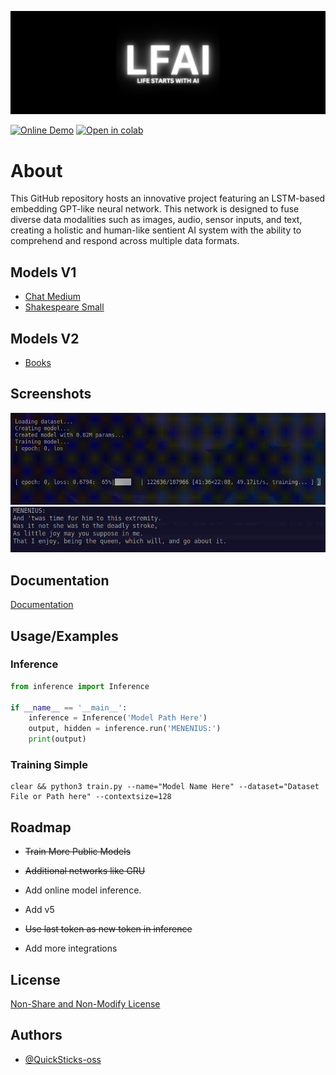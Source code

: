 
![Logo](images/banner.png)

[![Online Demo](https://img.shields.io/badge/Online-Inference_Demo-blue)](https://quicksticks-oss.github.io/LFAI/docs/pages)
[![Open in colab](https://img.shields.io/badge/Training-Google_Colab-orange)](https://colab.research.google.com/drive/1znKbTH6ORQKMPSknFjpiBtQRd2_l-wZx?usp=sharing)

# About

This GitHub repository hosts an innovative project featuring an LSTM-based embedding GPT-like neural network. This network is designed to fuse diverse data modalities such as images, audio, sensor inputs, and text, creating a holistic and human-like sentient AI system with the ability to comprehend and respond across multiple data formats.

## Models V1

- [Chat Medium](https://huggingface.co/Quicksticks-oss/LFAI/blob/main/chat-lstm-10.38M-20230824-4-512-ctx512.pth)
- [Shakespeare Small](https://huggingface.co/Quicksticks-oss/LFAI/blob/main/Shakespeare-0.8M-20230820-6-128-ctx128.pth)

## Models V2

 - [Books](https://huggingface.co/Quicksticks-oss/LFAIv2/resolve/main/LFAI-books-ctx512-2m.pth)
   
## Screenshots

![Training](images/training.gif)
![Inference](images/inference.png)

## Documentation

[Documentation](docs/DOCUMENTATION.md)

## Usage/Examples

### Inference
```python
from inference import Inference

if __name__ == '__main__':
    inference = Inference('Model Path Here')
    output, hidden = inference.run('MENENIUS:')
    print(output)
```

### Training Simple
```shell
clear && python3 train.py --name="Model Name Here" --dataset="Dataset File or Path here" --contextsize=128
```

## Roadmap

- ~~Train More Public Models~~

- ~~Additional networks like GRU~~

- Add online model inference.

- Add v5

- ~~Use last token as new token in inference~~

- Add more integrations

## License

[Non-Share and Non-Modify License](LICENSE.MD)


## Authors

- [@QuickSticks-oss](https://github.com/Quicksticks-oss)

